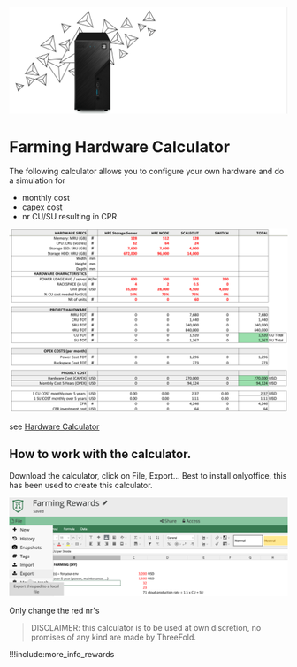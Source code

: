 ![](img/3node_example.png)

# Farming Hardware Calculator

The following calculator allows you to configure your own hardware and do a simulation for

- monthly cost
- capex cost
- nr CU/SU resulting in CPR

![](img/farming_calc.png)

see [Hardware Calculator](https://secure.threefold.me/sheet/#/2/sheet/view/UyFs5dFBQWnyswB3RNMQO5Ojh-PkvBDdMTqvQs2IqpI/)

## How to work with the calculator.

Download the calculator, click on File, Export...
Best to install onlyoffice, this has been used to create this calculator.

![](img/farming_calc_export.png)

Only change the red nr's

> DISCLAIMER: this calculator is to be used at own discretion, no promises of any kind are made by ThreeFold. <BR>

!!!include:more_info_rewards

